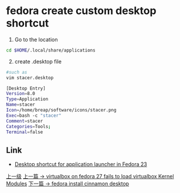 # fedora create custom desktop shortcut

1. Go to the location
```sh
cd $HOME/.local/share/applications
```

2. create .desktop file
```sh
#such as
vim stacer.desktop
```
```sh
[Desktop Entry]
Version=8.0
Type=Application
Name=stacer
Icon=/home/breap/software/icons/stacer.png
Exec=bash -c "stacer"
Comment=stacer
Categories=Tools;
Terminal=false           
```

## Link
* [Desktop shortcut for application launcher in Fedora 23](https://technoref.wordpress.com/2016/01/18/desktop-shortcut-in-fedora-23/)

[上一级](README.md)
[上一篇 -> virtualbox on fedora 27 fails to load virtualbox Kernel Modules](failsToLoadVirtualBoxKernelModules.md)
[下一篇 -> fedora install cinnamon desktop](fedoraInstallCinnamonDesktop.md)
